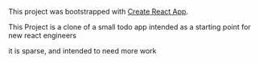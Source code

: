 This project was bootstrapped with [Create React App](https://github.com/facebookincubator/create-react-app).

This Project is a clone of a small todo app intended as a starting point for new react engineers

it is sparse, and intended to need more work  
